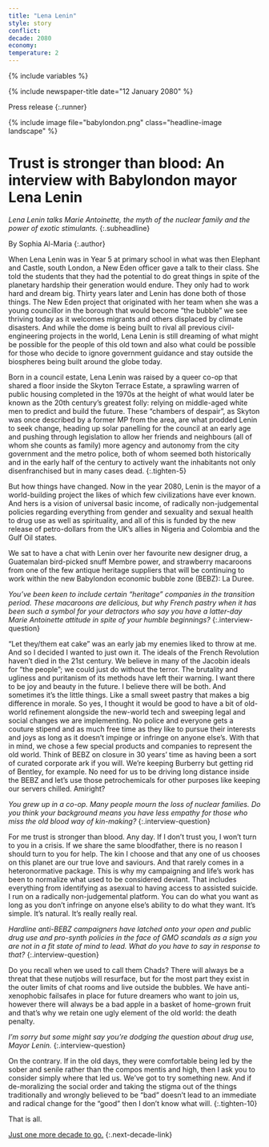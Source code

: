 ```yaml
---
title: "Lena Lenin"
style: story
conflict: 
decade: 2080
economy: 
temperature: 2
---
```


{% include variables %}

{% include newspaper-title date="12 January 2080" %}

Press release
{:.runner}

{% include image file="babylondon.png" class="headline-image landscape" %}

# Trust is stronger than blood: An interview with Babylondon mayor Lena Lenin

*Lena Lenin talks Marie Antoinette, the myth of the nuclear family and the power of exotic stimulants.*
{:.subheadline}

By Sophia Al-Maria
{:.author}

When Lena Lenin was in Year 5 at primary school in what was then Elephant and Castle, south London, a New Eden officer gave a talk to their class. She told the students that they had the potential to do great things in spite of the planetary hardship their generation would endure. They only had to work hard and dream big. Thirty years later and Lenin has done both of those things. The New Eden project that originated with her team when she was a young councillor in the borough that would become “the bubble” we see thriving today as it welcomes migrants and others displaced by climate disasters. And while the dome is being built to rival all previous civil-engineering projects in the world, Lena Lenin is still dreaming of what might be possible for the people of this old town and also what could be possible for those who decide to ignore government guidance and stay outside the biospheres being built around the globe today.

Born in a council estate, Lena Lenin was raised by a queer co-op that shared a floor inside the Skyton Terrace Estate, a sprawling warren of public housing completed in the 1970s at the height of what would later be known as the 20th century’s greatest folly: relying on middle-aged white men to predict and build the future. These “chambers of despair”, as Skyton was once described by a former MP from the area, are what prodded Lenin to seek change, heading up solar panelling for the council at an early age and pushing through legislation to allow her friends and neighbours (all of whom she counts as family) more agency and autonomy from the city government and the metro police, both of whom seemed both historically and in the early half of the century to actively want the inhabitants not only disenfranchised but in many cases dead.
{:.tighten-5}

But how things have changed. Now in the year 2080, Lenin is the mayor of a world-building project the likes of which few civilizations have ever known. And hers is a vision of universal basic income, of radically non-judgemental policies regarding everything from gender and sexuality and sexual health to drug use as well as spirituality, and all of this is funded by the new release of petro-dollars from the UK’s allies in Nigeria and Colombia and the Gulf Oil states.

We sat to have a chat with Lenin over her favourite new designer drug, a Guatemalan bird-picked snuff Membre power, and strawberry macaroons from one of the few antique heritage suppliers that will be continuing to work within the new Babylondon economic bubble zone (BEBZ): La Duree.

*You’ve been keen to include certain “heritage” companies in the transition period. These macaroons are delicious, but why French pastry when it has been such a symbol for your detractors who say you have a latter-day Marie Antoinette attitude in spite of your humble beginnings?*
{:.interview-question}

“Let they/them eat cake” was an early jab my enemies liked to throw at me. And so I decided I wanted to just own it. The ideals of the French Revolution haven’t died in the 21st century. We believe in many of the Jacobin ideals for “the people”; we could just do without the terror. The brutality and ugliness and puritanism of its methods have left their warning. I want there to be joy and beauty in the future. I believe there will be both. And sometimes it’s the little things. Like a small sweet pastry that makes a big difference in morale. So yes, I thought it would be good to have a bit of old-world refinement alongside the new-world tech and sweeping legal and social changes we are implementing. No police and everyone gets a couture stipend and as much free time as they like to pursue their interests and joys as long as it doesn’t impinge or infringe on anyone else’s. With that in mind, we chose a few special products and companies to represent the old world. Think of BEBZ on closure in 30 years’ time as having been a sort of curated corporate ark if you will. We’re keeping Burberry but getting rid of Bentley, for example. No need for us to be driving long distance inside the BEBZ and let’s use those petrochemicals for other purposes like keeping our servers chilled. Amiright?

*You grew up in a co-op. Many people mourn the loss of nuclear families. Do you think your background means you have less empathy for those who miss the old blood way of kin-making?*
{:.interview-question}

For me trust is stronger than blood. Any day. If I don’t trust you, I won’t turn to you in a crisis. If we share the same bloodfather, there is no reason I should turn to you for help. The kin I choose and that any one of us chooses on this planet are our true love and saviours. And that rarely comes in a heteronormative package. This is why my campaigning and life’s work has been to normalize what used to be considered deviant. That includes everything from identifying as asexual to having access to assisted suicide. I run on a radically non-judgemental platform. You can do what you want as long as you don’t infringe on anyone else’s ability to do what they want. It’s simple. It’s natural. It’s really really real.

*Hardline anti-BEBZ campaigners have latched onto your open and public drug use and pro-synth policies in the face of GMO scandals as a sign you are not in a fit state of mind to lead. What do you have to say in response to that?*
{:.interview-question}

Do you recall when we used to call them Chads? There will always be a threat that these nutjobs will resurface, but for the most part they exist in the outer limits of chat rooms and live outside the bubbles. We have anti-xenophobic failsafes in place for future dreamers who want to join us, however there will always be a bad apple in a basket of home-grown fruit and that’s why we retain one ugly element of the old world: the death penalty.

*I’m sorry but some might say you’re dodging the question about drug use, Mayor Lenin.*
{:.interview-question}

On the contrary. If in the old days, they were comfortable being led by the sober and senile rather than the compos mentis and high, then I ask you to consider simply where that led us. We’ve got to try something new. And if de-moralizing the social order and taking the stigma out of the things traditionally and wrongly believed to be “bad” doesn’t lead to an immediate and radical change for the “good” then I don’t know what will.
{:.tighten-10}

That is all.

[Just one more decade to go.](chapter_climate-domes.html)
{:.next-decade-link}
